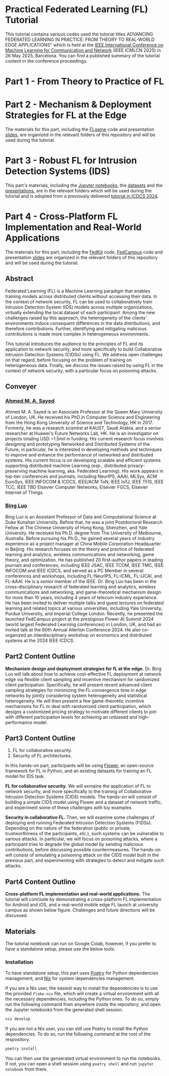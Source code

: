 # Practical Federated Learning (FL) Tutorial

This tutorial contains various codes used the tutorial titles ADVANCING FEDERATED LEARNING IN PRACTICE: FROM THEORY TO REAL-WORLD EDGE APPLICATIONS" which is held at the [IEEE International Conference on Machine Learning for Communication and Network](https://icdcs2025.icdcs.org/) (IEEE ICMLCN 2025) in 26 May 2025, Barcelona. You can find a published summary of the tutorial content in the conference proceedings.

# Part 1 - From Theory to Practice of FL

# Part 2 - Mechanism & Deployment Strategies for FL at the Edge
The materials for this part, including the [FLgame](https://github.com/Thea-Feng/FL-game/tree/e2063457e19263ef856d8cc8c63a4aab728f3037) code and presentation [slides](slides), are organized in the relevant folders of this repository and will be used during the tutorial.

# Part 3 - Robust FL for Intrusion Detection Systems (IDS)
This part's  materials, including the [Jupyter notebooks](notebooks), the [datasets](datasets) and the [presentations](slides), are in the relevant folders which will be used during the tutorial and is adopted from a previously delivered [tutorial in ICDCS 2024](https://github.com/leolavaur/icdcs_2025).

# Part 4 - Cross-Platform FL Implementation and Real-World Applications
The materials for this part, including the [FedKit](https://github.com/FedCampus/FedKit/tree/e203312add2c9fc1ebb5511bae8a52eb384814c4) code, [FedCampus](https://github.com/FedCampus/FedCampus_Flutter/tree/99859d0bcf340f7096684d8986706678eb7d8823) code and presentation [slides](slides) are organized in the relevant folders of this repository and will be used during the tutorial.

## Abstract

Federated Learning (FL) is a Machine Learning paradigm that enables training models across distributed clients without accessing their data.
In the context of network security, FL can be used to collaboratively train Intrusion Detection System (IDS) models across multiple organizations, virtually extending the local dataset of each participant. Among the new challenges raised by this approach, the heterogeneity of the clients’ environments induce consequent differences in the data distributions, and therefore contributions.
Further, identifying and mitigating malicious contributions is made more complex in heterogeneous environments.

This tutorial introduces the audience to the principles of FL and its application to network security, and more specifically to build Collaborative Intrusion Detection Systems (CIDSs) using FL.
We address open challenges on that regard, before focusing on the problem of training on heterogeneous data.
Finally, we discuss the issues raised by using FL in the context of network security, with a particular focus on poisoning attacks.


## Conveyer 

### [Ahmed M. A. Sayed](https://eecs.qmul.ac.uk/~ahmed/)

Ahmed M. A. Sayed is an Associate Professor at the Queen Mary University of London, UK. He received his PhD in Computer Science and Engineering from the Hong Kong University of Science and Technology, HK in 2017. Formerly, he was a research scientist at KAUST, Saudi Arabia, and a senior researcher at Huawei's Future Networks Lab, HK. He is an investigator on projects totaling USD ~1.5mil in funding. His current research focus involves designing and prototyping Networked and Distributed Systems of the Future; in particular, he is interested in developing methods and techniques to improve and enhance the performance of networked and distributed systems. His current focus is on developing scalable and efficient systems supporting distributed machine Learning (esp., distributed privacy-preserving machine learning, aka. Federated Learning). His work appears in top-tier conferences and journals, including NeurIPS, AAAI, MLSys, ACM EuroSys, IEEE INFOCOM & ICDCS, IEEE/ACM ToN, IEEE IoTJ, IEEE TFIS, IEEE TCC, IEEE TBD Elsevier Computer Networks, Elsevier FGCS, Elsevier Internet of Things.

### [Bing Luo](https://luobing1008.github.io/)

Bing Luo is an Assistant Professor of Data and Computational Science at Duke Kunshan University. Before that, he was a joint Postdoctoral Research Fellow at The Chinese University of Hong Kong, Shenzhen, and Yale University. He received his Ph.D. degree from The University of Melbourne, Australia. Before pursuing his Ph.D., he gained several years of industry experience as a project manager at China Mobile Corporation Headquarter in Beijing. His research focuses on the theory and practice of federated learning and analytics, wireless communications and networking, game theory, and optimization. He has published 20 first-author papers in leading journals and conferences, including IEEE JSAC, IEEE TCOM, IEEE TMC, IEEE INFOCOM and IEEE ICDCS, and served as a PC Member in several conferences and workshops, including FL-NeurIPS, FL-ICML, FL-IJCAI, and FL-AAAI. He is a senior member of the IEEE.
Dr. Bing Luo has been in the cross-disciplinary research of federated learning and analytics, wireless communications and networking, and game-theoretical mechanism design for more than 10 years, including 4 years of telecom industry experience. He has been invited to deliver multiple talks and guest lectures on federated learning and related topics at various universities, including Yale University, Purdue University, and Imperial College London. Recently, he presented the launched FedCampus project at the prestigious Flower AI Summit 2024 (world largest Federated Learning conferences) in London, UK, and had an invited talk at the 60th Annual Allerton Conference 2024. He also co-organized an interdisciplinary workshop on economics and distributed systems at the 2024 IEEE ICDCS.

## Part2 Content Outline

**Mechanism design and deployment strategies for fL at the edge.**
Dr. Bing Luo will talk about how to achieve cost-effective FL deployment at network edge via flexible client sampling and incentive mechanism for randomized client participation. Specifically, he will present recent advanced client sampling strategies for minimizing the FL convergence time in edge networks by jointly considering system heterogeneity and statistical heterogeneity. He will then present a few game-theoretic incentive mechanisms for FL to deal with randomized client participation, which designs a customized pricing strategy to motivate different clients to join with different participation levels for achieving an unbiased and high-performance model.

## Part3 Content Outline

1. FL for collaborative security.
2. Security of FL architectures.
   
In this hands-on part, participants will be using [Flower](https://flower.ai/), an open-source framework for FL in Python, and an existing datasets for training an FL model for IDS task.

**FL for collaborative security.**
We will exmaine the application of FL to network security, and more specifically to the training of Collaborative Intrusion Detection Systems (CIDS) models.
The hands-on will consist of building a simple CIDS model using Flower and a dataset of network traffic, and experiment some of these challenges with toy examples.

**Security in collaborative FL.** 
Then, we will examine some challenges of deploying and running Federated Intrusion Detection Systems (FIDSs). Depending on the nature of the federation (public or private, trustworthiness of the participants, *etc.*), such systems can be vulnerable to various attacks. In particular, we will focus on poisoning attacks, where a participant tries to degrade the global model by sending malicious contributions, before discussing possible countermeasures. The hands-on will consist of simulating a poisoning attack on the CIDS model built in the previous part, and experimenting with strategies to detect and mitigate such attacks.

## Part4 Content Outline

**Cross-platform FL implementation and real-world applications.**
The tutorial will conclude by demonstrating a cross-platform FL implementation for Android and iOS, and a real-world mobile edge FL launch at university campus as shown below figure. Challenges and future directions will be discussed.

## Materials

The tutorial notebook can run on Google Colab, however, if you prefer to have a standalone setup, please use the below tools.  
### Installation

To have standalone setup, this part uses [Poetry](https://python-poetry.org) for Python dependencies management, and [Nix](https://nixos.org) for system dependencies management.

If you are a Nix user, the easiest way to install the dependencies is to use the provided `flake.nix` file, which will create a virtual environment with all the necessary dependencies, including the Python ones.
To do so, simply run the following command from anywhere inside the repository, and open the Jupyter notebooks from the generated shell session.
```bash
nix develop
```

If you are not a Nix user, you can still use Poetry to install the Python dependencies.
To do so, run the following command at the root of the respository.
```bash
poetry install
```
You can then use the genserated virtual environment to run the notebooks.
If not, you can open a shell session using `poetry shell` and run `jupyter notebook` from there.

